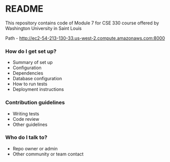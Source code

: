 # README #

This repository contains code of Module 7 for CSE 330 course offered by Washington University in Saint Louis

Path - http://ec2-54-213-130-33.us-west-2.compute.amazonaws.com:8000

### How do I get set up? ###

* Summary of set up
* Configuration
* Dependencies
* Database configuration
* How to run tests
* Deployment instructions

### Contribution guidelines ###

* Writing tests
* Code review
* Other guidelines

### Who do I talk to? ###

* Repo owner or admin
* Other community or team contact